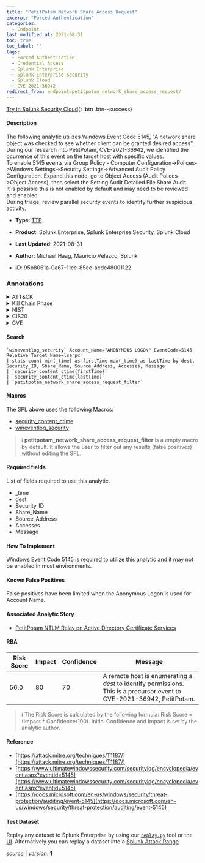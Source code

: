 ```yaml
---
title: "PetitPotam Network Share Access Request"
excerpt: "Forced Authentication"
categories:
  - Endpoint
last_modified_at: 2021-08-31
toc: true
toc_label: ""
tags:
  - Forced Authentication
  - Credential Access
  - Splunk Enterprise
  - Splunk Enterprise Security
  - Splunk Cloud
  - CVE-2021-36942
redirect_from: endpoint/petitpotam_network_share_access_request/
---
```




[Try in Splunk Security Cloud](https://www.splunk.com/en_us/cyber-security.html){: .btn .btn--success}

#### Description

The following analytic utilizes Windows Event Code 5145, &#34;A network share object was checked to see whether client can be granted desired access&#34;. During our research into PetitPotam, CVE-2021-36942, we identified the ocurrence of this event on the target host with specific values. \
To enable 5145 events via Group Policy - Computer Configuration-&gt;Polices-&gt;Windows Settings-&gt;Security Settings-&gt;Advanced Audit Policy Configuration. Expand this node, go to Object Access (Audit Polices-&gt;Object Access), then select the Setting Audit Detailed File Share Audit \
It is possible this is not enabled by default and may need to be reviewed and enabled. \
During triage, review parallel security events to identify further suspicious activity.

- **Type**: [TTP](https://github.com/splunk/security_content/wiki/Detection-Analytic-Types)
- **Product**: Splunk Enterprise, Splunk Enterprise Security, Splunk Cloud

- **Last Updated**: 2021-08-31
- **Author**: Michael Haag, Mauricio Velazco, Splunk
- **ID**: 95b8061a-0a67-11ec-85ec-acde48001122

### Annotations
<details>
  <summary>ATT&CK</summary>

<div markdown="1">

#### [ATT&CK](https://attack.mitre.org/)

| ID          | Technique   | Tactic         |
| ----------- | ----------- |--------------- |
| [T1187](https://attack.mitre.org/techniques/T1187/) | Forced Authentication | Credential Access |

</div>
</details>


<details>
  <summary>Kill Chain Phase</summary>

<div markdown="1">

* Exploitation


</div>
</details>


<details>
  <summary>NIST</summary>

<div markdown="1">

* DE.CM



</div>
</details>

<details>
  <summary>CIS20</summary>

<div markdown="1">

* CIS 10



</div>
</details>

<details>
  <summary>CVE</summary>

<div markdown="1">

| ID          | Summary | [CVSS](https://nvd.nist.gov/vuln-metrics/cvss) |
| ----------- | ----------- | -------------- |
| [CVE-2021-36942](https://nvd.nist.gov/vuln/detail/CVE-2021-36942) | Windows LSA Spoofing Vulnerability | 5.0 |



</div>
</details>


#### Search

```
`wineventlog_security` Account_Name="ANONYMOUS LOGON" EventCode=5145 Relative_Target_Name=lsarpc 
| stats count min(_time) as firstTime max(_time) as lastTime by dest, Security_ID, Share_Name, Source_Address, Accesses, Message 
| `security_content_ctime(firstTime)` 
| `security_content_ctime(lastTime)` 
| `petitpotam_network_share_access_request_filter`
```

#### Macros
The SPL above uses the following Macros:
* [security_content_ctime](https://github.com/splunk/security_content/blob/develop/macros/security_content_ctime.yml)
* [wineventlog_security](https://github.com/splunk/security_content/blob/develop/macros/wineventlog_security.yml)

> :information_source:
> **petitpotam_network_share_access_request_filter** is a empty macro by default. It allows the user to filter out any results (false positives) without editing the SPL.



#### Required fields
List of fields required to use this analytic.
* _time
* dest
* Security_ID
* Share_Name
* Source_Address
* Accesses
* Message



#### How To Implement
Windows Event Code 5145 is required to utilize this analytic and it may not be enabled in most environments.
#### Known False Positives
False positives have been limited when the Anonymous Logon is used for Account Name.

#### Associated Analytic Story
* [PetitPotam NTLM Relay on Active Directory Certificate Services](/stories/petitpotam_ntlm_relay_on_active_directory_certificate_services)




#### RBA

| Risk Score  | Impact      | Confidence   | Message      |
| ----------- | ----------- |--------------|--------------|
| 56.0 | 80 | 70 | A remote host is enumerating a $dest$ to identify permissions. This is a precursor event to CVE-2021-36942, PetitPotam. |


> :information_source:
> The Risk Score is calculated by the following formula: Risk Score = (Impact * Confidence/100). Initial Confidence and Impact is set by the analytic author.


#### Reference

* [https://attack.mitre.org/techniques/T1187/](https://attack.mitre.org/techniques/T1187/)
* [https://www.ultimatewindowssecurity.com/securitylog/encyclopedia/event.aspx?eventid=5145](https://www.ultimatewindowssecurity.com/securitylog/encyclopedia/event.aspx?eventid=5145)
* [https://docs.microsoft.com/en-us/windows/security/threat-protection/auditing/event-5145](https://docs.microsoft.com/en-us/windows/security/threat-protection/auditing/event-5145)



#### Test Dataset
Replay any dataset to Splunk Enterprise by using our [`replay.py`](https://github.com/splunk/attack_data#using-replaypy) tool or the [UI](https://github.com/splunk/attack_data#using-ui).
Alternatively you can replay a dataset into a [Splunk Attack Range](https://github.com/splunk/attack_range#replay-dumps-into-attack-range-splunk-server)




[*source*](https://github.com/splunk/security_content/tree/develop/detections/endpoint/petitpotam_network_share_access_request.yml) \| *version*: **1**